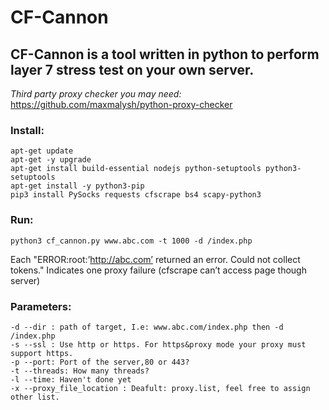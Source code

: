 # CF-Cannon
## CF-Cannon is a tool written in python to perform layer 7 stress test on your own server.

*Third party proxy checker you may need:*
https://github.com/maxmalysh/python-proxy-checker

### Install:
```
apt-get update
apt-get -y upgrade
apt-get install build-essential nodejs python-setuptools python3-setuptools
apt-get install -y python3-pip
pip3 install PySocks requests cfscrape bs4 scapy-python3
```

### Run:
```
python3 cf_cannon.py www.abc.com -t 1000 -d /index.php
```

Each "ERROR:root:’http://abc.com’ returned an error. Could not collect tokens."
Indicates one proxy failure (cfscrape can’t access page though server)

### Parameters:
```
-d --dir : path of target, I.e: www.abc.com/index.php then -d /index.php
-s --ssl : Use http or https. For https&proxy mode your proxy must support https.
-p --port: Port of the server,80 or 443?
-t --threads: How many threads?
-l --time: Haven't done yet
-x --proxy_file_location : Deafult: proxy.list, feel free to assign other list.
```

[logo]: https://levyhsu.com/wp-content/uploads/2018/10/webwxgetmsgimg.jpeg "Proof of power"
